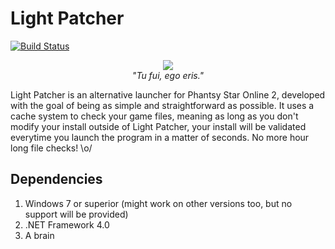 # Light Patcher
[![Build Status](https://ci.appveyor.com/api/projects/status/github/KazeSenoue/Light-Patcher)](https://ci.appveyor.com/project/KazeSenoue/light-patcher)
<p align="center">
  <img src="http://vignette3.wikia.nocookie.net/ninehourspersonsdoors/images/f/f0/Clover_snake_reunion.png/revision/latest/scale-to-width-down/250?cb=20160403000903"/><br />
  <i>"Tu fui, ego eris."</i>
</p>

Light Patcher is an alternative launcher for Phantsy Star Online 2, developed with the goal of being as simple and straightforward as possible. It uses a cache system to check your game files, meaning as long as you don't modify your install outside of Light Patcher, your install will be validated everytime you launch the program in a matter of seconds. No more hour long file checks! \o/

## Dependencies
1. Windows 7 or superior (might work on other versions too, but no support will be provided)
2. .NET Framework 4.0
3. A brain
